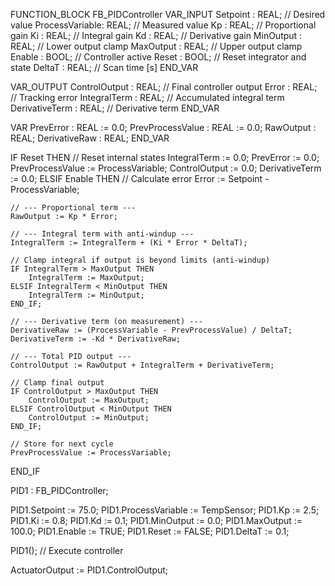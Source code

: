 FUNCTION_BLOCK FB_PIDController
VAR_INPUT
    Setpoint       : REAL;    // Desired value
    ProcessVariable: REAL;    // Measured value
    Kp             : REAL;    // Proportional gain
    Ki             : REAL;    // Integral gain
    Kd             : REAL;    // Derivative gain
    MinOutput      : REAL;    // Lower output clamp
    MaxOutput      : REAL;    // Upper output clamp
    Enable         : BOOL;    // Controller active
    Reset          : BOOL;    // Reset integrator and state
    DeltaT         : REAL;    // Scan time [s]
END_VAR

VAR_OUTPUT
    ControlOutput  : REAL;    // Final controller output
    Error          : REAL;    // Tracking error
    IntegralTerm   : REAL;    // Accumulated integral term
    DerivativeTerm : REAL;    // Derivative term
END_VAR

VAR
    PrevError        : REAL := 0.0;
    PrevProcessValue : REAL := 0.0;
    RawOutput        : REAL;
    DerivativeRaw    : REAL;
END_VAR

IF Reset THEN
    // Reset internal states
    IntegralTerm := 0.0;
    PrevError := 0.0;
    PrevProcessValue := ProcessVariable;
    ControlOutput := 0.0;
    DerivativeTerm := 0.0;
ELSIF Enable THEN
    // Calculate error
    Error := Setpoint - ProcessVariable;

    // --- Proportional term ---
    RawOutput := Kp * Error;

    // --- Integral term with anti-windup ---
    IntegralTerm := IntegralTerm + (Ki * Error * DeltaT);

    // Clamp integral if output is beyond limits (anti-windup)
    IF IntegralTerm > MaxOutput THEN
        IntegralTerm := MaxOutput;
    ELSIF IntegralTerm < MinOutput THEN
        IntegralTerm := MinOutput;
    END_IF;

    // --- Derivative term (on measurement) ---
    DerivativeRaw := (ProcessVariable - PrevProcessValue) / DeltaT;
    DerivativeTerm := -Kd * DerivativeRaw;

    // --- Total PID output ---
    ControlOutput := RawOutput + IntegralTerm + DerivativeTerm;

    // Clamp final output
    IF ControlOutput > MaxOutput THEN
        ControlOutput := MaxOutput;
    ELSIF ControlOutput < MinOutput THEN
        ControlOutput := MinOutput;
    END_IF;

    // Store for next cycle
    PrevProcessValue := ProcessVariable;
END_IF

PID1 : FB_PIDController;

PID1.Setpoint := 75.0;
PID1.ProcessVariable := TempSensor;
PID1.Kp := 2.5;
PID1.Ki := 0.8;
PID1.Kd := 0.1;
PID1.MinOutput := 0.0;
PID1.MaxOutput := 100.0;
PID1.Enable := TRUE;
PID1.Reset := FALSE;
PID1.DeltaT := 0.1;

PID1(); // Execute controller

ActuatorOutput := PID1.ControlOutput;
